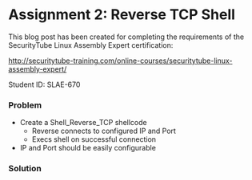 # Assignment 2: Reverse TCP Shell

This blog post has been created for completing the requirements of the SecurityTube Linux Assembly Expert certification:

http://securitytube-training.com/online-courses/securitytube-linux-assembly-expert/

Student ID: SLAE-670

### Problem

- Create a Shell_Reverse_TCP shellcode
  - Reverse connects to configured IP and Port
  - Execs shell on successful connection
- IP and Port should be easily configurable


### Solution

